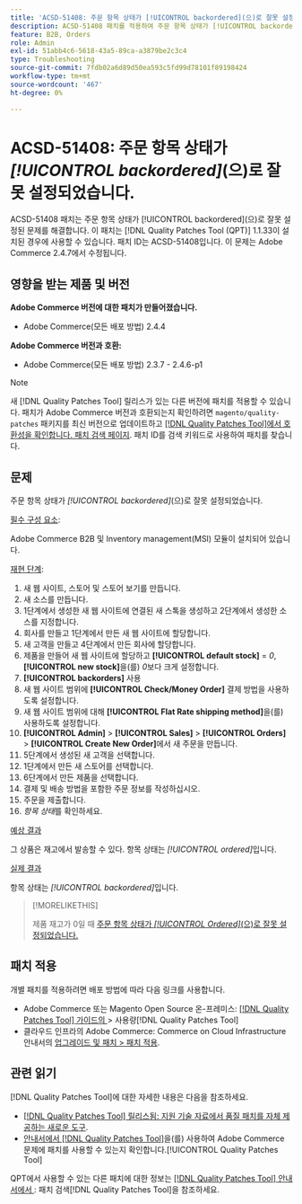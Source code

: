 ```yaml
---
title: 'ACSD-51408: 주문 항목 상태가 [!UICONTROL backordered]​(으)로 잘못 설정되었습니다.'
description: ACSD-51408 패치를 적용하여 주문 항목 상태가 [!UICONTROL backordered]​(으)로 잘못 설정된 Adobe Commerce 문제를 해결합니다.
feature: B2B, Orders
role: Admin
exl-id: 51abb4c6-5618-43a5-89ca-a3879be2c3c4
type: Troubleshooting
source-git-commit: 7fdb02a6d89d50ea593c5fd99d78101f89198424
workflow-type: tm+mt
source-wordcount: '467'
ht-degree: 0%

---
```


# ACSD-51408: 주문 항목 상태가 *[!UICONTROL backordered]*(으)로 잘못 설정되었습니다.

ACSD-51408 패치는 주문 항목 상태가 [!UICONTROL backordered]&#x200B;(으)로 잘못 설정된 문제를 해결합니다. 이 패치는 [!DNL Quality Patches Tool (QPT)] 1.1.33이 설치된 경우에 사용할 수 있습니다. 패치 ID는 ACSD-51408입니다. 이 문제는 Adobe Commerce 2.4.7에서 수정됩니다.

## 영향을 받는 제품 및 버전

**Adobe Commerce 버전에 대한 패치가 만들어졌습니다.**

* Adobe Commerce(모든 배포 방법) 2.4.4

**Adobe Commerce 버전과 호환:**

* Adobe Commerce(모든 배포 방법) 2.3.7 - 2.4.6-p1

>[!NOTE]
>
>새 [!DNL Quality Patches Tool] 릴리스가 있는 다른 버전에 패치를 적용할 수 있습니다. 패치가 Adobe Commerce 버전과 호환되는지 확인하려면 `magento/quality-patches` 패키지를 최신 버전으로 업데이트하고 [[!DNL Quality Patches Tool]에서 호환성을 확인합니다. 패치 검색 페이지](https://experienceleague.adobe.com/tools/commerce-quality-patches/index.html). 패치 ID를 검색 키워드로 사용하여 패치를 찾습니다.

## 문제

주문 항목 상태가 *[!UICONTROL backordered]*(으)로 잘못 설정되었습니다.

<u>필수 구성 요소</u>:

Adobe Commerce B2B 및 Inventory management(MSI) 모듈이 설치되어 있습니다.

<u>재현 단계</u>:

1. 새 웹 사이트, 스토어 및 스토어 보기를 만듭니다.
1. 새 소스를 만듭니다.
1. 1단계에서 생성한 새 웹 사이트에 연결된 새 스톡을 생성하고 2단계에서 생성한 소스를 지정합니다.
1. 회사를 만들고 1단계에서 만든 새 웹 사이트에 할당합니다.
1. 새 고객을 만들고 4단계에서 만든 회사에 할당합니다.
1. 제품을 만들어 새 웹 사이트에 할당하고 **[!UICONTROL default stock]** = *0*, **[!UICONTROL new stock]**&#x200B;을(를) *0*&#x200B;보다 크게 설정합니다.
1. **[!UICONTROL backorders]** 사용
1. 새 웹 사이트 범위에 **[!UICONTROL Check/Money Order]** 결제 방법을 사용하도록 설정합니다.
1. 새 웹 사이트 범위에 대해 **[!UICONTROL Flat Rate shipping method]**&#x200B;을(를) 사용하도록 설정합니다.
1. **[!UICONTROL Admin]** > **[!UICONTROL Sales]** > **[!UICONTROL Orders]** > **[!UICONTROL Create New Order]**&#x200B;에서 새 주문을 만듭니다.
1. 5단계에서 생성된 새 고객을 선택합니다.
1. 1단계에서 만든 새 스토어를 선택합니다.
1. 6단계에서 만든 제품을 선택합니다.
1. 결제 및 배송 방법을 포함한 주문 정보를 작성하십시오.
1. 주문을 제출합니다.
1. *항목 상태*&#x200B;를 확인하세요.

<u>예상 결과</u>

그 상품은 재고에서 발송할 수 있다. 항목 상태는 *[!UICONTROL ordered]*&#x200B;입니다.

<u>실제 결과</u>

항목 상태는 *[!UICONTROL backordered]*&#x200B;입니다.

>[!MORELIKETHIS]
>
>제품 재고가 0일 때 [주문 항목 상태가 *[!UICONTROL Ordered]*(으)로 잘못 설정되었습니다.](/help/tools/quality-patches-tool/patches-available-in-qpt/v1-1-33/acsd-51735-order-item-status-incorrectly-set.md)

## 패치 적용

개별 패치를 적용하려면 배포 방법에 따라 다음 링크를 사용합니다.

* Adobe Commerce 또는 Magento Open Source 온-프레미스: [[!DNL Quality Patches Tool]  가이드의 ](/help/tools/quality-patches-tool/usage.md)> 사용량[!DNL Quality Patches Tool]
* 클라우드 인프라의 Adobe Commerce: Commerce on Cloud Infrastructure 안내서의 [업그레이드 및 패치 > 패치 적용](https://experienceleague.adobe.com/docs/commerce-cloud-service/user-guide/develop/upgrade/apply-patches.html).

## 관련 읽기

[!DNL Quality Patches Tool]에 대한 자세한 내용은 다음을 참조하세요.

* [[!DNL Quality Patches Tool] 릴리스됨: 지원 기술 자료에서 품질 패치를 자체 제공하는 새로운 도구](https://experienceleague.adobe.com/en/docs/commerce-operations/tools/quality-patches-tool/quality-patches-tool-to-self-serve-quality-patches).
* [ 안내서에서  [!DNL Quality Patches Tool]](/help/tools/quality-patches-tool/patches-available-in-qpt/check-patch-for-magento-issue-with-magento-quality-patches.md)을(를) 사용하여 Adobe Commerce 문제에 패치를 사용할 수 있는지 확인합니다.[!UICONTROL Quality Patches Tool]


QPT에서 사용할 수 있는 다른 패치에 대한 정보는 [[!DNL Quality Patches Tool] 안내서에서 ](https://experienceleague.adobe.com/tools/commerce-quality-patches/index.html): 패치 검색[!DNL Quality Patches Tool]을 참조하세요.
